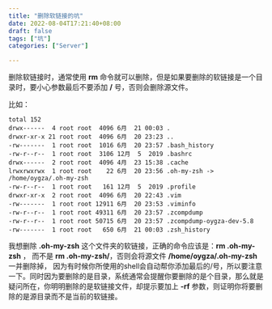 ```yaml
---
title: "删除软链接的坑"
date: 2022-08-04T17:21:40+08:00
draft: false
tags: ["坑"]
categories: ["Server"]

---
```




删除软链接时，通常使用 **rm** 命令就可以删除，但是如果要删除的软链接是一个目录时，要小心参数最后不要添加 **/** 号，否则会删除源文件。


比如：

```shell
total 152
drwx------  4 root root  4096 6月  21 00:03 .
drwxr-xr-x 21 root root  4096 6月  20 23:23 ..
-rw-------  1 root root  1016 6月  20 23:57 .bash_history
-rw-r--r--  1 root root  3106 12月  5  2019 .bashrc
drwx------  2 root root  4096 4月  23 15:38 .cache
lrwxrwxrwx  1 root root    22 6月  20 23:56 .oh-my-zsh -> /home/oygza/.oh-my-zsh
-rw-r--r--  1 root root   161 12月  5  2019 .profile
drwxr-xr-x  2 root root  4096 6月  20 22:43 .vim
-rw-------  1 root root 12911 6月  20 23:53 .viminfo
-rw-r--r--  1 root root 49311 6月  20 23:57 .zcompdump
-rw-r--r--  1 root root 50715 6月  20 23:57 .zcompdump-oygza-dev-5.8
-rw-------  1 root root   650 6月  21 00:03 .zsh_history

```


我想删除 **.oh-my-zsh** 这个文件夹的软链接，正确的命令应该是：**rm .oh-my-zsh** ，
而不是 **rm .oh-my-zsh/**，否则会将源文件 **/home/oygza/.oh-my-zsh** 一并删除掉，
因为有时候你所使用的shell会自动帮你添加最后的/号，所以要注意一下。同时因为要删除的是目录，系统通常会提醒你要删除的是个目录，那么就是疑问所在，你明明删除的是软链接文件，却提示要加上 **-rf** 参数，则证明你将要删除的是源目录而不是当前的软链接。
